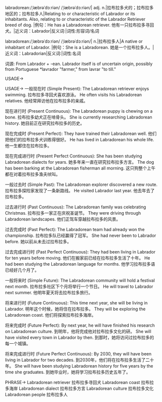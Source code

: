 labradorean:/ˌlæbrəˈdɔːriən/ /ˌlæbrəˈdɔːriən/| adj. n.|拉布拉多犬的；拉布拉多地区的；拉布拉多人|Relating to or characteristic of Labrador or its inhabitants.  Also, relating to or characteristic of the Labrador Retriever breed of dog. |例句：He has a Labradorean retriever. 他有一只拉布拉多寻回犬。|近义词：Labrador|反义词:|词性:形容词/名词

labradorean:/ˌlæbrəˈdɔːriən/ /ˌlæbrəˈdɔːriən/| n.|拉布拉多人|A native or inhabitant of Labrador. |例句：She is a Labradorean. 她是一个拉布拉多人。|近义词：Labradorian|反义词:|词性:名词


词源: From Labrador + -ean.  Labrador itself is of uncertain origin, possibly from Portuguese *lavrador "farmer," from lavrar "to till."

USAGE->

USAGE->
一般现在时 (Simple Present):
The Labradorean retriever enjoys swimming. 拉布拉多寻回犬喜欢游泳。
He often visits his Labradorean relatives. 他经常拜访他在拉布拉多的亲戚。

现在进行时 (Present Continuous):
The Labradorean puppy is chewing on a bone. 拉布拉多幼犬正在啃骨头。
She is currently researching Labradorean history. 她目前正在研究拉布拉多的历史。

现在完成时 (Present Perfect):
They have trained their Labradorean well. 他们把他们的拉布拉多犬训练得很好。
He has lived in Labradorean his whole life. 他一生都住在拉布拉多。

现在完成进行时 (Present Perfect Continuous):
She has been studying Labradorean dialects for years. 她多年来一直在研究拉布拉多方言。
The dog has been barking at the Labradorean fisherman all morning. 这只狗整个上午都在对着拉布拉多渔夫吠叫。

一般过去时 (Simple Past):
The Labradorean explorer discovered a new route. 拉布拉多探险家发现了一条新路线。
He visited Labrador last year. 他去年去了拉布拉多。

过去进行时 (Past Continuous):
The Labradorean family was celebrating Christmas. 拉布拉多一家正在庆祝圣诞节。
They were driving through Labradorean landscapes. 他们正驾车穿越拉布拉多的风景。

过去完成时 (Past Perfect):
The Labradorean team had already won the championship. 拉布拉多队已经赢得了冠军。
She had never been to Labrador before. 她以前从未去过拉布拉多。

过去完成进行时 (Past Perfect Continuous):
They had been living in Labrador for ten years before moving. 他们在搬家前已经在拉布拉多生活了十年。
He had been studying the Labradorean language for months. 他学习拉布拉多语已经好几个月了。

一般将来时 (Simple Future):
The Labradorean community will hold a festival next month. 拉布拉多社区下个月将举行一个节日。
He will travel to Labrador next summer. 他明年夏天将去拉布拉多旅行。

将来进行时 (Future Continuous):
This time next year, she will be living in Labrador. 明年这个时候，她将住在拉布拉多。
They will be exploring the Labradorean coast. 他们将探索拉布拉多海岸。

将来完成时 (Future Perfect):
By next year, he will have finished his research on Labradorean culture. 到明年，他将完成他对拉布拉多文化的研。
She will have visited every town in Labrador by then. 到那时，她将访问过拉布拉多的每一个城镇。

将来完成进行时 (Future Perfect Continuous):
By 2030, they will have been living in Labrador for two decades. 到2030年，他们将在拉布拉多生活了二十年。
She will have been studying Labradorean history for five years by the time she graduates. 到她毕业时，她将学习拉布拉多历史五年了。


PHRASE->
Labradorean retriever 拉布拉多寻回犬
Labradorean coast 拉布拉多海岸
Labradorean dialect 拉布拉多方言
Labradorean culture 拉布拉多文化
Labradorean people 拉布拉多人


